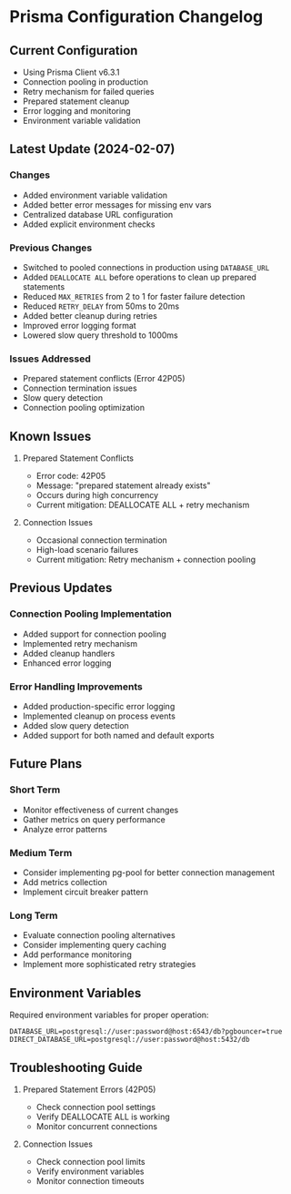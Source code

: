 # Prisma Configuration Changelog

## Current Configuration
- Using Prisma Client v6.3.1
- Connection pooling in production
- Retry mechanism for failed queries
- Prepared statement cleanup
- Error logging and monitoring
- Environment variable validation

## Latest Update (2024-02-07)
### Changes
- Added environment variable validation
- Added better error messages for missing env vars
- Centralized database URL configuration
- Added explicit environment checks

### Previous Changes
- Switched to pooled connections in production using `DATABASE_URL`
- Added `DEALLOCATE ALL` before operations to clean up prepared statements
- Reduced `MAX_RETRIES` from 2 to 1 for faster failure detection
- Reduced `RETRY_DELAY` from 50ms to 20ms
- Added better cleanup during retries
- Improved error logging format
- Lowered slow query threshold to 1000ms

### Issues Addressed
- Prepared statement conflicts (Error 42P05)
- Connection termination issues
- Slow query detection
- Connection pooling optimization

## Known Issues
1. Prepared Statement Conflicts
   - Error code: 42P05
   - Message: "prepared statement already exists"
   - Occurs during high concurrency
   - Current mitigation: DEALLOCATE ALL + retry mechanism

2. Connection Issues
   - Occasional connection termination
   - High-load scenario failures
   - Current mitigation: Retry mechanism + connection pooling

## Previous Updates

### Connection Pooling Implementation
- Added support for connection pooling
- Implemented retry mechanism
- Added cleanup handlers
- Enhanced error logging

### Error Handling Improvements
- Added production-specific error logging
- Implemented cleanup on process events
- Added slow query detection
- Added support for both named and default exports

## Future Plans

### Short Term
- Monitor effectiveness of current changes
- Gather metrics on query performance
- Analyze error patterns

### Medium Term
- Consider implementing pg-pool for better connection management
- Add metrics collection
- Implement circuit breaker pattern

### Long Term
- Evaluate connection pooling alternatives
- Consider implementing query caching
- Add performance monitoring
- Implement more sophisticated retry strategies

## Environment Variables
Required environment variables for proper operation:

```env
DATABASE_URL=postgresql://user:password@host:6543/db?pgbouncer=true
DIRECT_DATABASE_URL=postgresql://user:password@host:5432/db
```

## Troubleshooting Guide
1. Prepared Statement Errors (42P05)
   - Check connection pool settings
   - Verify DEALLOCATE ALL is working
   - Monitor concurrent connections

2. Connection Issues
   - Check connection pool limits
   - Verify environment variables
   - Monitor connection timeouts 
